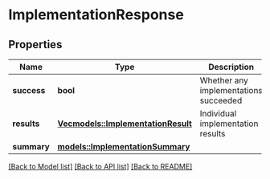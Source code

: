 # ImplementationResponse

## Properties

Name | Type | Description | Notes
------------ | ------------- | ------------- | -------------
**success** | **bool** | Whether any implementations succeeded | 
**results** | [**Vec<models::ImplementationResult>**](ImplementationResult.md) | Individual implementation results | 
**summary** | [**models::ImplementationSummary**](ImplementationSummary.md) |  | 

[[Back to Model list]](../README.md#documentation-for-models) [[Back to API list]](../README.md#documentation-for-api-endpoints) [[Back to README]](../README.md)


